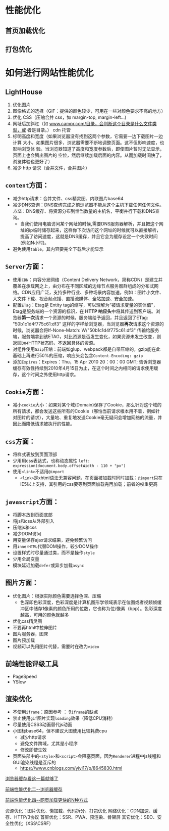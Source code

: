 # 性能优化

## 首页加载优化

## 打包优化

# 如何进行网站性能优化

## LightHouse



1. 优化图片
2. 图像格式的选择（GIF：提供的颜色较少，可用在一些对颜色要求不高的地方）
3. 优化 CSS（压缩合并 css，如 margin-top, margin-left...)
4. 网址后加斜杠（如 www.campr.com/目录，会判断这个目录是什么文件类型，或 者是目录。） cdn 托管
5. 标明高度和宽度（如果浏览器没有找到这两个参数，它需要一边下载图片一边计算 大小，如果图片很多，浏览器需要不断地调整页面。这不但影响速度，也影响浏览体 验。当浏览器知道了高度和宽度参数后，即使图片暂时无法显示，页面上也会腾出图片的 空位，然后继续加载后面的内容。从而加载时间快了，浏览体验也更好了）
6. 减少 http 请求（合并文件，合并图片）


## `content`方面：

* 减少http请求：合并文件、css精灵图、内联图片base64
* 减少DNS查询：DNS查询完成之前浏览器不能从这个主机下载任何任何文件。*方法*：DNS缓存、将资源分布到恰当数量的主机名，平衡并行下载和DNS查询。
    * 当我们使用电脑访问某个网址的时候,需要DNS服务器解析，并且把这个网址的ip临时储存起来，这样你下次访问这个网址的时候就可以直接解析，提高了访问速度，这就是DNS缓存，并且它会为缓存设定一个失效时间 (例如N小时)。
* 避免使用`table`，其内容要完全下载后才能显示

## `Server`方面：

* 使用`CDN`：内容分发网络（Content Delivery Network，简称CDN）是建立并覆盖在承载网之上，由分布在不同区域的边缘节点服务器群组成的分布式网络。CDN应用广泛，支持多种行业、多种场景内容加速，例如：图片小文件、大文件下载、视音频点播、直播流媒体、全站加速、安全加速。
* 配置`ETag`：Etag是 Entity tag的缩写，可以理解为“被请求变量的实体值”，Etag是服务端的一个资源的标识，在 **HTTP 响应头**中将其传送到客户端。浏览器**第一次**请求一个资源的时候，服务端给予返回，并且返回了ETag: "50b1c1d4f775c61:df3" 这样的字样给浏览器，当浏览器**再次**请求这个资源的时候，浏览器会将If-None-Match: W/"50b1c1d4f775c61:df3" 传输给服务端，服务端拿到该ETAG，对比资源是否发生变化，如果资源未发生改变，则返回`304`HTTP状态码，不返回具体的资源。
* 对组件使用`Gzip`压缩：前端如glup、webpack都是自带压缩的，gzip能在此基础上再进行50%的压缩，响应头会包含`Content-Encoding: gzip`
* 添加`Expires`：Expires：Thu，15 Apr  2010  20：00：00  GMT;  告诉浏览器缓存有效性持续到2010年4月15日为止，在这个时间之内相同的请求使用缓存，这个时间之外使用http请求。

## `Cookie`方面：

* 减小`cookie`大小：如果对某个域(Domain)保存了Cookie，那么针对这个域的所有请求，都会发送这些所有的Cookie（哪怕当前请求根本用不着，例如针对图片的请求），大量地、重复地发送Cookie毫无疑问会增加网络的流量，并因此而降低请求被执行的性能。

## `css`方面：

* 将样式表放到页面顶部
* 少用用css表达式，也称动态属性  `left: expression(document.body.offsetWidth - 110 + "px")`
* 使用`<link>`不适用`@import`
    * `<link>`是xhtml语法无兼容问题，在页面被加载时同时加载；`@import`只在IE5以上支持，其引用的css要等到页面加载完再加载；前者的权重更高

## `javascript`方面：

* 将脚本放到页面底部
* 将js和css从外部引入
* 压缩js和css
* 减少DOM访问
* 用变量保存ajax请求结果，避免频繁访问
* 用`innerHTML`代替DOM操作，较少DOM操作
* 设置样式时尽量通过类，而不是操作`style`
* 少用全局变量
* 模块延迟加载`defer`或异步加载`async`

## 图片方面：

* 优化图片：根据实际颜色需要选择色深、压缩
    * 色深即色彩深度，色彩深度是计算机图形学领域表示在位图或者视频帧缓冲区中储存1像素的颜色所用的位数，它也称为位/像素（bpp）。色彩深度越高，可用的颜色就越多
* 优化css精灵图
* 不要再html中拉伸图片
* 图片服务器，图床
* 图片预加载
* 视频可以先用图片代替，需要时在改为`video`

## 前端性能评级工具

* PageSpeed
* YSlow

## 渲染优化

* 不使用`iframe`：原因参考 ：   9`iframe`的缺点
* 禁止使用`gif`图片实现`loading`效果（降低CPU消耗）
* 尽量使用CSS3动画替代js动画
* 小图标base64，但不建议大图使用比较耗费cpu
    * 减少http请求
    * 避免文件跨域，尤其是小程序
    * 修改即使生效
* 页面头部中的`<style>`和`<script>`会阻塞页面，因为`Renderer`进程中js线程和GUI渲染线程是互斥的
    * https://www.cnblogs.com/yiyi17/p/8645830.html

[浏览器缓存看这一篇就够了](https://zhuanlan.zhihu.com/p/60950750)

[前端性能优化二--浏览器缓存](https://www.cnblogs.com/web-learn/p/15208864.html)

[前端性能优化四--网页加载更快的N种方式](https://www.cnblogs.com/web-learn/p/15217897.html)


资源优化：图片优化、懒加载、代码拆分、打包优化
网络优化：CDN加速、缓存、HTTP/3协议
首屏优化：SSR、PWA、预渲染、骨架屏
其它优化：SEO、安全性优化（XSS\CSRF）